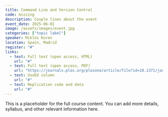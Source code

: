 ```yaml
---
title: Command Line and Version Control
code: missing
description: Couple lines about the event
event_date: 2025-06-01
image: /assets/images/event.jpg
categories: ["topic label"]
speaker: Miklós Koren
location: Spain, Madrid
register: "#"
links:
  - text: Full text (open access, HTML)
    url: "#"
  - text: Full text (open access, PDF)
    url: "https://journals.plos.org/plosone/article/file?id=10.1371/journal.pone.0239113&type=printable"
  - text: VoxEU column
    url: "#"
  - text: Replication code and data
    url: "#"
---
```


This is a placeholder for the full course content. You can add more details, syllabus, and other relevant information here.
